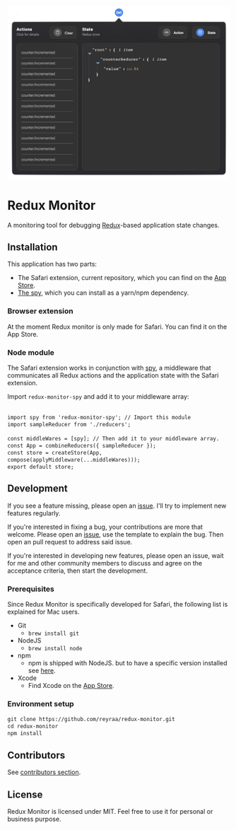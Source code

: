 ![Logo](./docs/assets/redux-monitor-popup.png)

# Redux Monitor
A monitoring tool for debugging [Redux](https://github.com/reactjs/redux)-based application state changes.


## Installation
This application has two parts:
- The Safari extension, current repository, which you can find on the [App Store](https://apps.apple.com/us/app/redux-monitor/id1575132553). 
- [The spy](https://www.npmjs.com/package/redux-monitor-spy), which you can install as a yarn/npm dependency. 


### Browser extension
At the moment Redux monitor is only made for Safari. You can find it on the App Store. 


### Node module
The Safari extension works in conjunction with [spy](https://github.com/reyraa/redux-monitor-spy), a middleware that communicates all Redux actions and the application state with the Safari extension.

Import `redux-monitor-spy` and add it to your middleware array:

```

import spy from 'redux-monitor-spy'; // Import this module
import sampleReducer from './reducers';

const middleWares = [spy]; // Then add it to your middleware array.
const App = combineReducers({ sampleReducer });
const store = createStore(App, compose(applyMiddleware(...middleWares)));
export default store;

```

## Development
If you see a feature missing, please open an [issue](https://github.com/reyraa/redux-monitor/issues). I'll try to implement new features regularly.

If you're interested in fixing a bug, your contributions are more that welcome. Please open an [issue](https://github.com/reyraa/redux-monitor/issues), use the template to explain the bug. Then open an pull request to address said issue.

If you're interested in developing new features, please open an issue, wait for me and other community members to discuss and agree on the acceptance criteria, then start the development.


### Prerequisites
Since Redux Monitor is specifically developed for Safari, the following list is explained for Mac users.
 - Git
   - `brew install git`
 - NodeJS
   - `brew install node`
 - npm
   - npm is shipped with NodeJS. but to have a specific version installed see [here](https://stackoverflow.com/questions/9755841/how-can-i-change-the-version-of-npm-using-nvm).
 - Xcode
   - Find Xcode on the [App Store](https://apps.apple.com/de/app/xcode/id497799835?l=en&mt=12).


### Environment setup
```
git clone https://github.com/reyraa/redux-monitor.git
cd redux-monitor
npm install
```


## Contributors
See [contributors section](https://github.com/reyraa/redux-monitor/graphs/contributors).


## License
Redux Monitor is licensed under MIT. Feel free to use it for personal or business purpose.
